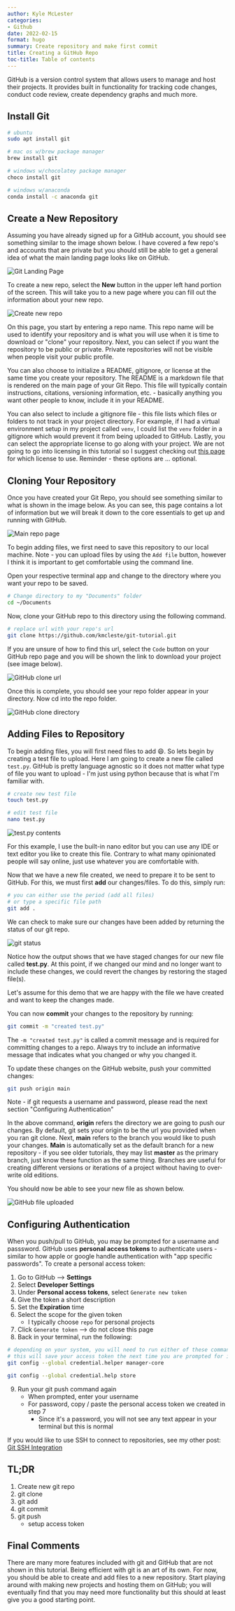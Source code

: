 ```yaml
---
author: Kyle McLester
categories:
- Github
date: 2022-02-15
format: hugo
summary: Create repository and make first commit
title: Creating a GitHub Repo
toc-title: Table of contents
---
```


GitHub is a version control system that allows users to manage and host
their projects. It provides built in functionality for tracking code
changes, conduct code review, create dependency graphs and much more.

## Install Git

``` bash
# ubuntu
sudo apt install git

# mac os w/brew package manager
brew install git 

# windows w/chocolatey package manager
choco install git

# windows w/anaconda
conda install -c anaconda git
```

## Create a New Repository

Assuming you have already signed up for a GitHub account, you should see
something similar to the image shown below. I have covered a few repo's
and accounts that are private but you should still be able to get a
general idea of what the main landing page looks like on GitHub.

![Git Landing Page](/git-landing-page.png)

To create a new repo, select the **New** button in the upper left hand
portion of the screen. This will take you to a new page where you can
fill out the information about your new repo.

![Create new repo](/git-create-new.png)

On this page, you start by entering a repo name. This repo name will be
used to identify your repository and is what you will use when it is
time to download or "clone" your repository. Next, you can select if you
want the repository to be public or private. Private repositories will
not be visible when people visit your public profile.

You can also choose to initialize a README, gitignore, or license at the
same time you create your repository. The README is a markdown file that
is rendered on the main page of your Git Repo. This file will typically
contain instructions, citations, versioning information, etc. -
basically anything you want other people to know, include it in your
README.

You can also select to include a gitignore file - this file lists which
files or folders to not track in your project directory. For example, if
I had a virtual environment setup in my project called `venv`, I could
list the `venv` folder in a gitignore which would prevent it from being
uploaded to GitHub. Lastly, you can select the appropriate license to go
along with your project. We are not going to go into licensing in this
tutorial so I suggest checking out [this
page](https://choosealicense.com) for which license to use. Reminder -
these options are ... optional.

## Cloning Your Repository

Once you have created your Git Repo, you should see something similar to
what is shown in the image below. As you can see, this page contains a
lot of information but we will break it down to the core essentials to
get up and running with GitHub.

![Main repo page](/repo-main-page.png)

To begin adding files, we first need to save this repository to our
local machine. Note - you can upload files by using the `Add file`
button, however I think it is important to get comfortable using the
command line.

Open your respective terminal app and change to the directory where you
want your repo to be saved.

``` bash
# Change directory to my "Documents" folder
cd ~/Documents
```

Now, clone your GitHub repo to this directory using the following
command.

``` bash
# replace url with your repo's url
git clone https://github.com/kmcleste/git-tutorial.git
```

If you are unsure of how to find this url, select the `Code` button on
your GitHub repo page and you will be shown the link to download your
project (see image below).

![GitHub clone url](/git-link.png)

Once this is complete, you should see your repo folder appear in your
directory. Now cd into the repo folder.

![GitHub clone directory](/git-clone.png)

## Adding Files to Repository

To begin adding files, you will first need files to add 😄. So lets
begin by creating a test file to upload. Here I am going to create a new
file called `test.py`. GitHub is pretty language agnostic so it does not
matter what type of file you want to upload - I'm just using python
because that is what I'm familiar with.

``` bash
# create new test file
touch test.py

# edit test file
nano test.py
```

![test.py contents](/nano-test.png)

For this example, I use the built-in nano editor but you can use any IDE
or text editor you like to create this file. Contrary to what many
opinionated people will say online, just use whatever you are
comfortable with.

Now that we have a new file created, we need to prepare it to be sent to
GitHub. For this, we must first **add** our changes/files. To do this,
simply run:

``` bash
# you can either use the period (add all files)
# or type a specific file path
git add .
```

We can check to make sure our changes have been added by returning the
status of our git repo.

![git status](/git-status.png)

Notice how the output shows that we have staged changes for our new file
called **test.py**. At this point, if we changed our mind and no longer
want to include these changes, we could revert the changes by restoring
the staged file(s).

Let's assume for this demo that we are happy with the file we have
created and want to keep the changes made.

You can now **commit** your changes to the repository by running:

``` bash
git commit -m "created test.py"
```

The `-m "created test.py"` is called a commit message and is required
for committing changes to a repo. Always try to include an informative
message that indicates what you changed or why you changed it.

To update these changes on the GitHub website, push your committed
changes:

``` bash
git push origin main
```

Note - if git requests a username and password, please read the next
section "Configuring Authentication"

In the above command, **origin** refers the directory we are going to
push our changes. By default, git sets your origin to be the url you
provided when you ran git clone. Next, **main** refers to the branch you
would like to push your changes. **Main** is automatically set as the
default branch for a new repository - if you see older tutorials, they
may list **master** as the primary branch, just know these function as
the same thing. Branches are useful for creating different versions or
iterations of a project without having to over-write old editions.

You should now be able to see your new file as shown below.

![GitHub file uploaded](/git-new-file.png)

## Configuring Authentication

When you push/pull to GitHub, you may be prompted for a username and
passsword. GitHub uses **personal access tokens** to authenticate
users - similar to how apple or google handle authentication with "app
specific passwords". To create a personal access token:

1.  Go to GitHub --\> **Settings**
2.  Select **Developer Settings**
3.  Under **Personal access tokens**, select `Generate new token`
4.  Give the token a short description
5.  Set the **Expiration** time
6.  Select the scope for the given token
    -   I typically choose `repo` for personal projects
7.  Click `Generate token` --\> do not close this page
8.  Back in your terminal, run the following:

``` bash
# depending on your system, you will need to run either of these commands
# this will save your access token the next time you are prompted for it
git config --global credential.helper manager-core

git config --global credential.help store
```

9.  Run your git push command again
    -   When prompted, enter your username
    -   For password, copy / paste the personal access token we created
        in step 7
        -   Since it's a password, you will not see any text appear in
            your terminal but this is normal

If you would like to use SSH to connect to repositories, see my other
post: [Git SSH Integration](https://kmclester.com/posts/github/git-ssh/)

## TL;DR

1.  Create new git repo
2.  git clone
3.  git add
4.  git commit
5.  git push
    -   setup access token

## Final Comments

There are many more features included with git and GitHub that are not
shown in this tutorial. Being efficient with git is an art of its own.
For now, you should be able to create and add files to a new repository.
Start playing around with making new projects and hosting them on
GitHub; you will eventually find that you may need more functionality
but this should at least give you a good starting point.
